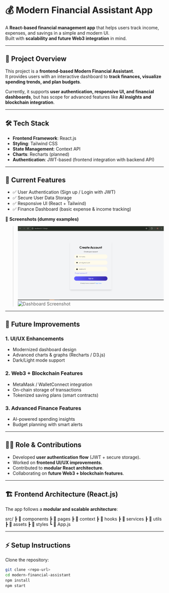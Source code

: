 # 💰 Modern Financial Assistant App

A **React-based financial management app** that helps users track income, expenses, and savings in a simple and modern UI.  
Built with **scalability and future Web3 integration** in mind.

---

## 🚀 Project Overview

This project is a **frontend-based Modern Financial Assistant**.  
It provides users with an interactive dashboard to **track finances, visualize spending trends, and plan budgets**.  

Currently, it supports **user authentication, responsive UI, and financial dashboards**, but has scope for advanced features like **AI insights and blockchain integration**.

---

## 🛠️ Tech Stack

- **Frontend Framework**: React.js  
- **Styling**: Tailwind CSS  
- **State Management**: Context API  
- **Charts**: Recharts (planned)  
- **Authentication**: JWT-based (frontend integration with backend API)  

---

## 🔑 Current Features

- ✅ User Authentication (Sign up / Login with JWT)  
- ✅ Secure User Data Storage  
- ✅ Responsive UI (React + Tailwind)  
- ✅ Finance Dashboard (basic expense & income tracking)  

📸 **Screenshots (dummy examples)**  
> ![Authentication Screenshot](./frontend/public/login.png)  
> ![Dashboard Screenshot](https://mir-s3-cdn-cf.behance.net/project_modules/1400_webp/edb39f213740299.674c0047b1568.png)  

---

## 📌 Future Improvements

### 1. **UI/UX Enhancements**
- Modernized dashboard design  
- Advanced charts & graphs (Recharts / D3.js)  
- Dark/Light mode support  

### 2. **Web3 + Blockchain Features**
- MetaMask / WalletConnect integration  
- On-chain storage of transactions  
- Tokenized saving plans (smart contracts)  

### 3. **Advanced Finance Features**
- AI-powered spending insights  
- Budget planning with smart alerts  

---

## 👩‍💻 Role & Contributions

- Developed **user authentication flow** (JWT + secure storage).  
- Worked on **frontend UI/UX improvements**.  
- Contributed to **modular React architecture**.  
- Collaborating on **future Web3 + blockchain features**.  

---

## 🏗️ Frontend Architecture (React.js)

The app follows a **modular and scalable architecture**:

src/
┣ 📂 components
┣ 📂 pages
┣ 📂 context
┣ 📂 hooks
┣ 📂 services
┣ 📂 utils
┣ 📂 assets
┣ 📂 styles
┗ 📜 App.js

---

## ⚡ Setup Instructions

Clone the repository:

```bash
git clone <repo-url>
cd modern-financial-assistant
npm install
npm start
